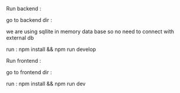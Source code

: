 

Run backend : 

go to backend dir : 

we are using sqllite in memory data base so no need to connect with external db

run : npm install && npm run develop

Run frontend : 

go to frontend dir : 

run : npm install && npm run dev
